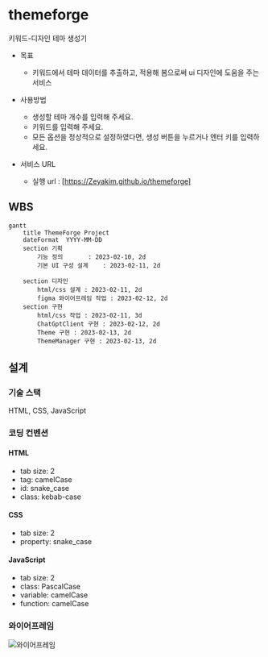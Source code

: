# themeforge

키워드-디자인 테마 생성기

- 목표
  - 키워드에서 테마 데이터를 추출하고, 적용해 봄으로써 ui 디자인에 도움을 주는 서비스

- 사용방법
  - 생성할 테마 개수를 입력해 주세요.
  - 키워드를 입력해 주세요.
  - 모든 옵션을 정상적으로 설정하였다면, 생성 버튼을 누르거나 엔터 키를 입력하세요.

- 서비스 URL
  - 실행 url : [https://Zeyakim.github.io/themeforge]

## WBS

```mermaid
gantt
    title ThemeForge Project
    dateFormat  YYYY-MM-DD
    section 기획 
        기능 정의       : 2023-02-10, 2d
        기본 UI 구성 설계    : 2023-02-11, 2d

    section 디자인
        html/css 설계 : 2023-02-11, 2d
        figma 와이어프레임 작업 : 2023-02-12, 2d
    section 구현
        html/css 작업 : 2023-02-11, 3d
        ChatGptClient 구현 : 2023-02-12, 2d
        Theme 구현 : 2023-02-13, 2d
        ThemeManager 구현 : 2023-02-13, 2d

```

## 설계

### 기술 스택

HTML, CSS, JavaScript

### 코딩 컨벤션

#### HTML

- tab size: 2
- tag: camelCase
- id: snake_case
- class: kebab-case

#### CSS

- tab size: 2
- property: snake_case

#### JavaScript

- tab size: 2
- class: PascalCase
- variable: camelCase
- function: camelCase

### 와이어프레임
  
![와이어프레임](https://github.com/ZeyaKim/themeforge/assets/118428615/b7dda4f2-5372-4fb1-ba62-9a9db3d6ce21)
